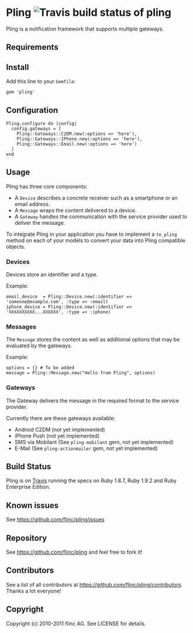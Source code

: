 # Pling ![Travis build status of pling](http://travis-ci.org/flinc/pling.png)

Pling is a notification framework that supports multiple gateways.


## Requirements



## Install

Add this line to your `Gemfile`:

    gem 'pling'

## Configuration

    Pling.configure do |config|
      config.gateways = [
        Pling::Gateways::C2DM.new(:options => 'here'),
        Pling::Gateways::IPhone.new(:options => 'here'),
        Pling::Gateways::Email.new(:options => 'here')
      ]
    end

## Usage

Pling has three core components:

* A `Device` describes a concrete receiver such as a smartphone or an email address. 
* A `Message` wraps the content delivered to a device. 
* A `Gateway` handles the communication with the service provider used to deliver the message.

To integrate Pling in your application you have to implement a `to_pling` method on each of your models to convert your data into Pling compatible objects.

### Devices

Devices store an identifier and a type. 

  Example:

    email_device  = Pling::Device.new(:identifier => 'someone@example.com', :type => :email)
    iphone_device = Pling::Device.new(:identifier => 'XXXXXXXXXX...XXXXXX', :type => :iphone)


### Messages

The `Message` stores the content as well as additional options that may be evaluated by the gateways.

  Example:

    options = {} # To be added
    message = Pling::Message.new("Hello from Pling", options)


### Gateways

The Gateway delivers the message in the required format to the service provider.

Currently there are these gateways available:

* Android C2DM (not yet implemented)
* iPhone Push (not yet implemented)
* SMS via Mobilant (See `pling-mobilant` gem, not yet implemented)
* E-Mail (See `pling-actionmailer` gem, not yet implemented)

## Build Status

Pling is on [Travis](http://travis-ci.org/flinc/pling) running the specs on Ruby 1.8.7, Ruby 1.9.2 and Ruby Enterprise Edition.


## Known issues

See https://github.com/flinc/pling/issues


## Repository

See https://github.com/flinc/pling and feel free to fork it!


## Contributors

See a list of all contributors at https://github.com/flinc/pling/contributors. Thanks a lot everyone!


## Copyright

Copyright (c) 2010-2011 flinc AG. See LICENSE for details.